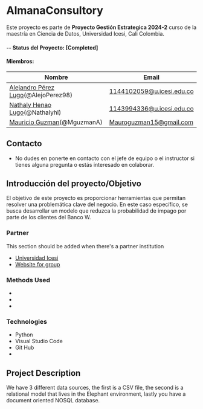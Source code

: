 # AlmanaConsultory

Este proyecto es parte de  **Proyecto Gestión Estrategica 2024-2** curso de la maestría en Ciencia de Datos, Universidad Icesi, Cali Colombia. 

#### -- Status del Proyecto: [Completed]

#### Miembros:

|Nombre     |  Email   | 
|---------|-----------------|
|[Alejandro Pérez Lugo](https://github.com/AlejoPerez98)(@AlejoPerez98)| 1144102059@u.icesi.edu.co |
|[Nathaly Henao Lugo](https://github.com/Nathalyhl)(@Nathalyhl)| 1143994336@u.icesi.edu.co |
|[Mauricio Guzman](https://github.com/MguzmanA)(@MguzmanA)| Mauroguzman15@gmail.com |


## Contacto
* No dudes en ponerte en contacto con el jefe de equipo o el instructor si tienes alguna pregunta o estás interesado en colaborar.

## Introducción del proyecto/Objetivo
El objetivo de este proyecto es proporcionar herramientas que permitan resolver una problemática clave del negocio. En este caso específico, se busca desarrollar un modelo que reduzca la probabilidad de impago por parte de los clientes del Banco W.

### Partner
This section should be added when there's a partner institution 
* [Universidad Icesi](https://www.icesi.edu.co/)
* [Website for group]()

### Methods Used
* 
* 
* 

### Technologies
* Python
* Visual Studio Code
* Git Hub
* 

## Project Description
We have 3 different data sources, the first is a CSV file, the second is a relational model that lives in the Elephant environment, lastly you have a document oriented NOSQL database.